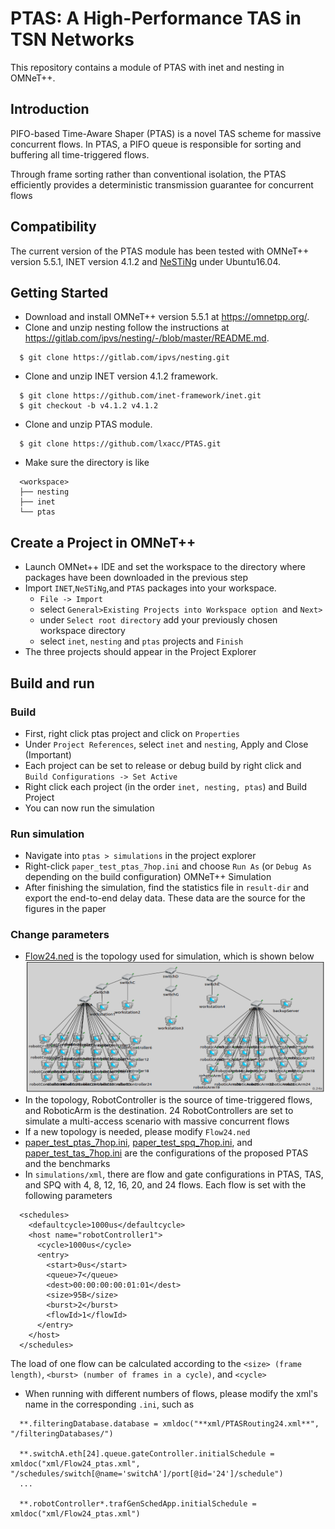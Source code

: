 # PTAS: A High-Performance TAS in TSN Networks
This repository contains a module of PTAS with inet and nesting in OMNeT++.

## Introduction<br>
PIFO-based Time-Aware Shaper (PTAS) is a novel TAS scheme for massive concurrent flows. In PTAS, a
PIFO queue is responsible for sorting and buffering all time-triggered flows. 

Through frame sorting rather than conventional isolation, the PTAS efficiently provides a deterministic transmission
guarantee for concurrent flows

## Compatibility<br>
The current version of the PTAS module has been tested with OMNeT++ version 5.5.1, INET version 4.1.2 and 
[NeSTiNg](https://gitlab.com/ipvs/nesting) under Ubuntu16.04.

## Getting Started
+ Download and install OMNeT++ version 5.5.1 at https://omnetpp.org/.
+ Clone and unzip nesting follow the instructions at https://gitlab.com/ipvs/nesting/-/blob/master/README.md.

```
  $ git clone https://gitlab.com/ipvs/nesting.git
```
+ Clone and unzip INET version 4.1.2 framework.

```
  $ git clone https://github.com/inet-framework/inet.git
  $ git checkout -b v4.1.2 v4.1.2
```
+ Clone and unzip PTAS module.

```
  $ git clone https://github.com/lxacc/PTAS.git
```
+ Make sure the directory is like

```
  <workspace>
  ├── nesting
  ├── inet
  └── ptas
```

## Create a Project in OMNeT++
+ Launch OMNet++ IDE and set the workspace to the directory where packages have been downloaded in the previous step
+ Import  `INET`,`NeSTiNg`,and `PTAS` packages into your workspace.
    * `File -> Import`
    * select `General>Existing Projects into Workspace option `and `Next>`
    *  under `Select root directory` add your previously chosen workspace directory
    * select `inet`, `nesting` and `ptas` projects and `Finish`
+ The three projects should appear in the Project Explorer

## Build and run

### Build
+ First, right click ptas project and click on `Properties`
+ Under `Project References`, select `inet` and `nesting`, Apply and Close (Important)
+ Each project can be set to release or debug build by right click and `Build Configurations -> Set Active`
+ Right click each project (in the order `inet, nesting, ptas`) and Build Project      
+ You can now run the simulation  


### Run simulation
+ Navigate into `ptas > simulations` in the project explorer
+ Right-click `paper_test_ptas_7hop.ini` and choose `Run As` (or `Debug As` depending on the build configuration) OMNeT++ Simulation
+ After finishing the simulation, find the statistics file in `result-dir` and export the end-to-end delay data. These data are the source for the figures in the paper

### Change parameters
+ [Flow24.ned](https://github.com/lxacc/PTAS/blob/main/simulations/Flow24.ned) is the topology used for simulation, which is shown below
![Image text](https://github.com/lxacc/PTAS/blob/main/img/topo.png)
+ In the topology, RobotController is the source of time-triggered flows, and RoboticArm is the destination. 24 RobotControllers are set to simulate a multi-access scenario with massive concurrent flows
+ If a new topology is needed, please modify `Flow24.ned`
+ [paper_test_ptas_7hop.ini](https://github.com/lxacc/PTAS/blob/main/simulations/paper_test_ptas_7hop.ini), [paper_test_spq_7hop.ini](https://github.com/lxacc/PTAS/blob/main/simulations/paper_test_spq_7hop.ini), and [paper_test_tas_7hop.ini](https://github.com/lxacc/PTAS/blob/main/simulations/paper_test_tas_7hop.ini) are the configurations of the proposed PTAS and the benchmarks
+ In `simulations/xml`, there are flow and gate configurations in PTAS, TAS, and SPQ with 4, 8, 12, 16, 20, and 24 flows. Each flow is set with the following parameters
```
  <schedules>
    <defaultcycle>1000us</defaultcycle>
    <host name="robotController1">
      <cycle>1000us</cycle>
      <entry>
        <start>0us</start>
        <queue>7</queue>
        <dest>00:00:00:00:01:01</dest>
        <size>95B</size>
        <burst>2</burst>
        <flowId>1</flowId>
      </entry>
    </host>
  </schedules>
```
The load of one flow can be calculated according to the `<size> (frame length)`, `<burst> (number of frames in a cycle)`, and `<cycle>`
+ When running with different numbers of flows, please modify the xml's name in the corresponding `.ini`, such as  
```
  **.filteringDatabase.database = xmldoc("**xml/PTASRouting24.xml**", "/filteringDatabases/")

  **.switchA.eth[24].queue.gateController.initialSchedule = xmldoc("xml/Flow24_ptas.xml", "/schedules/switch[@name='switchA']/port[@id='24']/schedule")
  ...

  **.robotController*.trafGenSchedApp.initialSchedule = xmldoc("xml/Flow24_ptas.xml")
```
